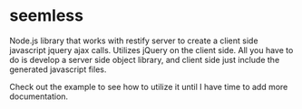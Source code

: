 seemless
========

Node.js library that works with restify server to create a client side javascript jquery ajax calls.   Utilizes jQuery on the client side.  All you have to do is develop a server side object library, and client side just include the generated javascript files.

Check out the example to see how to utilize it until I have time to add more documentation.
